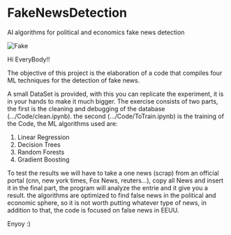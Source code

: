 # FakeNewsDetection
AI algorithms for political and economics fake news detection

![Fake](https://user-images.githubusercontent.com/83624261/217101990-65333576-401b-48d9-bc41-0a74b1423680.png)

Hi EveryBody!!

The objective of this project is the elaboration of a code that compiles four ML techniques for the detection of fake news.

A small DataSet is provided, with this you can replicate the experiment, it is in your hands to make it much bigger.
The exercise consists of two parts, the first is the cleaning and debugging of the database (.../Code/clean.ipynb). the second (.../Code/ToTrain.ipynb) is the training of the Code, the ML algorithms used are:

  1. Linear Regression
  2. Decision Trees
  3. Random Forests
  4. Gradient Boosting

To test the results we will have to take a one news (scrap) from an official portal (cnn, new york times, Fox News, reuters...), copy all News and insert it in the final part, the program will analyze the entrie and it give you a result. the algorithms are optimized to find false news in the political and economic sphere, so it is not worth putting whatever type of news, in addition to that, the code is focused on false news in EEUU.

Enyoy :)

